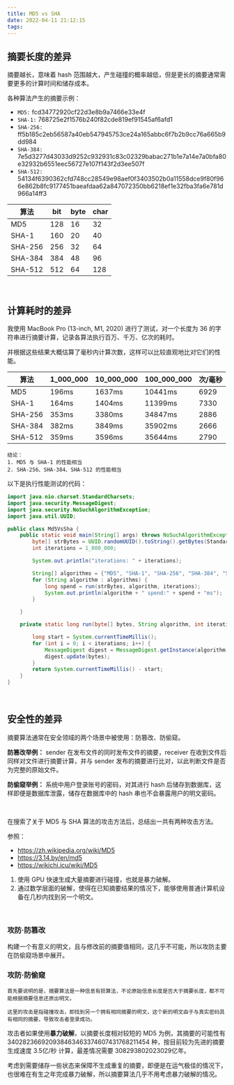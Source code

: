 ```yaml
---
title: MD5 vs SHA
date: 2022-04-11 21:12:15
tags:
---
```


## 摘要长度的差异

摘要越长，意味着 hash 范围越大，产生碰撞的概率越低，但是更长的摘要通常需要更多的计算时间和储存成本。

各种算法产生的摘要示例：

- `MD5:` fcd34772920cf22d3e8b9a7466e33e4f
- `SHA-1:` 768725e2f1576b240f82cde819ef91545af6afd1
- `SHA-256:` ff5b185c2eb56587a40eb547945753ce24a165abbc6f7b2b9cc76a665b9dd984
- `SHA-384:` 7e5d3277d43033d9252c932931c83c02329babac271b1e7a14e7a0bfa80e32932b6551eec56727e107f143f2d3ee507f
- `SHA-512:` 54134f6390362cfd748cc28549e98aef0f3403502b0a11558dce9f80f966e862b8fc9177451baeafdaa62a847072350bb6218ef1e32fba3fa6e781d966a14ff3

| 算法    | bit | byte | char |
| ------- | --- | ---- | ---- |
| MD5     | 128 | 16   | 32   |
| SHA-1   | 160 | 20   | 40   |
| SHA-256 | 256 | 32   | 64   |
| SHA-384 | 384 | 48   | 96   |
| SHA-512 | 512 | 64   | 128  |

<br>

## 计算耗时的差异

我使用 MacBook Pro (13-inch, M1, 2020) 进行了测试，对一个长度为 36 的字符串进行摘要计算，记录各算法执行百万、千万、亿次的耗时。

并根据这些结果大概估算了毫秒内计算次数，这样可以比较直观地比对它们的性能。

| 算法    | 1_000_000 | 10_000_000 | 100_000_000 | 次/毫秒 |
| ------- | --------- | ---------- | ----------- | ------- |
| MD5     | 196ms     | 1637ms     | 10441ms     | 6929    |
| SHA-1   | 164ms     | 1404ms     | 11399ms     | 7330    |
| SHA-256 | 353ms     | 3380ms     | 34847ms     | 2886    |
| SHA-384 | 382ms     | 3849ms     | 35902ms     | 2666    |
| SHA-512 | 359ms     | 3596ms     | 35644ms     | 2790    |

    结论：
    1. MD5 与 SHA-1 的性能相当
    2. SHA-256、SHA-384、SHA-512 的性能相当

以下是执行性能测试的代码：
```java
import java.nio.charset.StandardCharsets;
import java.security.MessageDigest;
import java.security.NoSuchAlgorithmException;
import java.util.UUID;

public class Md5VsSha {
    public static void main(String[] args) throws NoSuchAlgorithmException {
        byte[] strBytes = UUID.randomUUID().toString().getBytes(StandardCharsets.UTF_8);
        int iterations = 1_000_000;

        System.out.println("iterations: " + iterations);

        String[] algorithms = {"MD5", "SHA-1", "SHA-256", "SHA-384", "SHA-512"};
        for (String algorithm : algorithms) {
            long spend = run(strBytes, algorithm, iterations);
            System.out.println(algorithm + " spend:" + spend + "ms");
        }

    }

    private static long run(byte[] bytes, String algorithm, int iterations) throws NoSuchAlgorithmException {

        long start = System.currentTimeMillis();
        for (int i = 0; i < iterations; i++) {
            MessageDigest digest = MessageDigest.getInstance(algorithm);
            digest.update(bytes);
        }
        return System.currentTimeMillis() - start;
    }
}
```

<br>

## 安全性的差异

摘要算法通常在安全领域的两个场景中被使用：防篡改、防偷窥。

**防篡改举例：**
sender 在发布文件的同时发布文件的摘要，receiver 在收到文件后同样对文件进行摘要计算，并与 sender 发布的摘要进行比对，以此判断文件是否为完整的原始文件。


**防偷窥举例：**
系统中用户登录账号的密码，对其进行 hash 后储存到数据库，这样即便是数据库泄露，储存在数据库中的 hash 串也不会暴露用户的明文密码。

<br>

在搜索了关于 MD5 与 SHA 算法的攻击方法后，总结出一共有两种攻击方法。

参照：
* https://zh.wikipedia.org/wiki/MD5
* https://3.14.by/en/md5
* https://wikichi.icu/wiki/MD5

1. 使用 GPU 快速生成大量摘要进行碰撞，也就是暴力破解。
2. 通过数学层面的破解，使得在已知摘要结果的情况下，能够使用普通计算机设备在几秒内找到另一个明文。


<br>

### 攻防·防篡改
构建一个有意义的明文，且与修改前的摘要值相同，这几乎不可能，所以攻防主要在防偷窥场景中展开。

### 攻防·防偷窥

    首先要说明的是，摘要算法是一种信息有损算法，不论原始信息长度是否大于摘要长度，都不可能根据摘要信息还原出明文。

    这里的攻击是指碰撞攻击，即找到另一个拥有相同摘要的明文，这个新的明文由于与真实密码具有相同的摘要，导致攻击者登录成功。

攻击者如果使用**暴力破解**，以摘要长度相对较短的 MD5 为例，其摘要的可能性有 340282366920938463463374607431768211454 种，按目前较为先进的摘要生成速度 3.5亿/秒 计算，最差情况需要 308293802023029亿年。

考虑到需要储存一些状态来保障不生成重复的摘要，即便是在运气极佳的情况下，也很难在有生之年完成暴力破解，所以摘要算法几乎不用考虑暴力破解的情况。
